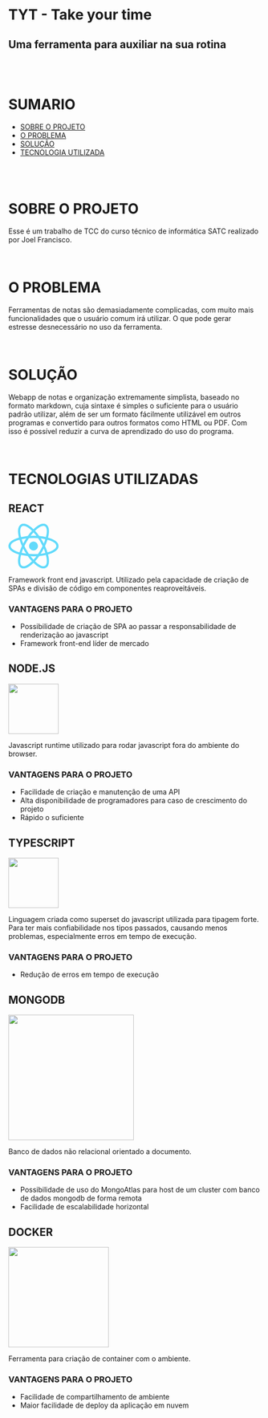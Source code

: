# TYT - Take your time 

## Uma ferramenta para auxiliar na sua rotina

<br>
<br>

# SUMARIO
- [SOBRE O PROJETO]()
- [O PROBLEMA]()
- [SOLUÇÃO]()
- [TECNOLOGIA UTILIZADA]()

<br>
<br>

# SOBRE O PROJETO
Esse é um trabalho de TCC do curso técnico de informática SATC realizado por Joel Francisco.

<br>

# O PROBLEMA
Ferramentas de notas são demasiadamente complicadas, com muito mais funcionalidades que o usuário comum irá utilizar. O que pode gerar estresse desnecessário no uso da ferramenta.

<br>

# SOLUÇÃO
Webapp de notas e organização extremamente simplista, baseado no formato markdown, cuja sintaxe é simples o suficiente para o usuário padrão utilizar, além de ser um formato fácilmente utilizável em outros programas e convertido para outros formatos como HTML ou PDF. Com isso é possível 
reduzir a curva de aprendizado do uso do programa.

<br>

# TECNOLOGIAS UTILIZADAS

## REACT

<img src="data:image/svg+xml;base64,PHN2ZyB4bWxucz0iaHR0cDovL3d3dy53My5vcmcvMjAwMC9zdmciIHZpZXdCb3g9Ii0xMS41IC0xMC4yMzE3NCAyMyAyMC40NjM0OCI+CiAgPHRpdGxlPlJlYWN0IExvZ288L3RpdGxlPgogIDxjaXJjbGUgY3g9IjAiIGN5PSIwIiByPSIyLjA1IiBmaWxsPSIjNjFkYWZiIi8+CiAgPGcgc3Ryb2tlPSIjNjFkYWZiIiBzdHJva2Utd2lkdGg9IjEiIGZpbGw9Im5vbmUiPgogICAgPGVsbGlwc2Ugcng9IjExIiByeT0iNC4yIi8+CiAgICA8ZWxsaXBzZSByeD0iMTEiIHJ5PSI0LjIiIHRyYW5zZm9ybT0icm90YXRlKDYwKSIvPgogICAgPGVsbGlwc2Ugcng9IjExIiByeT0iNC4yIiB0cmFuc2Zvcm09InJvdGF0ZSgxMjApIi8+CiAgPC9nPgo8L3N2Zz4K" width="100">

Framework front end javascript. Utilizado pela capacidade de criação de SPAs e divisão de código em componentes reaproveitáveis.

### VANTAGENS PARA O PROJETO

- Possibilidade de criação de SPA ao passar a responsabilidade de renderização ao javascript
- Framework front-end líder de mercado

## NODE.JS

<img src="https://nodejs.org/static/images/logo.svg" width="100">

Javascript runtime utilizado para rodar javascript fora do ambiente do browser.

### VANTAGENS PARA O PROJETO

- Facilidade de criação e manutenção de uma API
- Alta disponibilidade de programadores para caso de crescimento do projeto
- Rápido o suficiente

## TYPESCRIPT

<img src="https://upload.wikimedia.org/wikipedia/commons/4/4c/Typescript_logo_2020.svg" width="100">

Linguagem criada como superset do javascript utilizada para tipagem forte. Para ter mais confiabilidade nos tipos passados, causando menos problemas, especialmente erros em tempo de execução.

### VANTAGENS PARA O PROJETO

- Redução de erros em tempo de execução

## MONGODB

<img src="https://nakedsecurity.sophos.com/wp-content/uploads/sites/2/2017/01/mongodb.png?w=775" width="250">

Banco de dados não relacional orientado a documento.

### VANTAGENS PARA O PROJETO

- Possibilidade de uso do MongoAtlas para host de um cluster com banco de dados mongodb de forma remota
- Facilidade de escalabilidade horizontal

## DOCKER

<img src="https://miro.medium.com/max/336/0*rmv6pZTW2hfP2XYd.png" width="200">

Ferramenta para criação de container com o ambiente.

### VANTAGENS PARA O PROJETO

- Facilidade de compartilhamento de ambiente
- Maior facilidade de deploy da aplicação em nuvem
